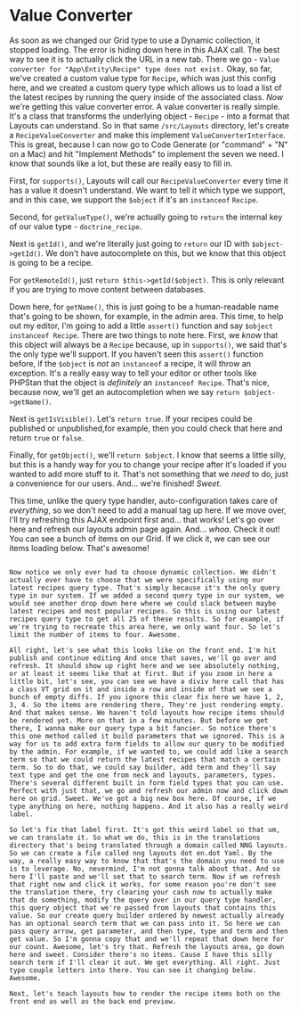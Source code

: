 # Value Converter

As soon as we changed our Grid type to use a Dynamic collection, it stopped loading. The error is hiding down here in this AJAX call. The best way to see it is to actually click the URL in a new tab. There we go - `Value converter for "App\Entity\Recipe" type does not exist.` Okay, so far, we've created a custom value type for `Recipe`, which was just this config here, and we created a custom query type which allows us to load a list of the latest recipes by running the query inside of the associated class. *Now* we're getting this value converter error. A value converter is really simple. It's a class that transforms the underlying object - `Recipe` - into a format that Layouts can understand. So in that same `/src/Layouts` directory, let's create a `RecipeValueConverter` and make this implement `ValueConverterInterface`. This is great, because I can now go to Code Generate (or "command" + "N" on a Mac) and hit "Implement Methods" to implement the seven we need. I know that sounds like a lot, but these are really easy to fill in.

First, for `supports()`, Layouts will call our `RecipeValueConverter` every time it has a value it doesn't understand. We want to tell it which type we support, and in this case, we support the `$object` if it's an `instanceof` `Recipe`.

Second, for `getValueType()`, we're actually going to `return` the internal key of our value type - `doctrine_recipe`.

Next is `getId()`, and we're literally just going to `return` our ID with `$object->getId()`. We don't have autocomplete on this, but we know that this object is going to be a recipe.

For `getRemoteId()`, just `return $this->getId($object)`. This is only relevant if you are trying to move content between databases.

Down here, for `getName()`, this is just going to be a human-readable name that's going to be shown, for example, in the admin area. This time, to help out my editor, I'm going to add a little `assert()` function and say `$object instanceof Recipe`. There are two things to note here. First, we *know* that this object will always be a `Recipe` because, up in `supports()`, we said that's the only type we'll support. If you haven't seen this `assert()` function before, if the `$object` is *not* an `instanceof` a recipe, it will throw an exception. It's a really easy way to tell your editor or other tools like PHPStan that the object is *definitely* an `instanceof Recipe`. That's nice, because now, we'll get an autocompletion when we say `return $object->getName()`.

Next is `getIsVisible()`. Let's `return true`. If your recipes could be published or unpublished,for example, then you could check that here and return `true` or `false`.

Finally, for `getObject()`, we'll `return $object`. I know that seems a little silly, but this is a handy way for you to change your recipe after it's loaded if you wanted to add more stuff to it. That's not something that we *need* to do, just a convenience for our users. And... we're finished! *Sweet*.

This time, unlike the query type handler, auto-configuration takes care of *everything*, so we don't need to add a manual tag up here. If we move over, I'll try refreshing this AJAX endpoint first and... that works! Let's go over here and refresh our layouts admin page again. And... *whoa*. Check it out! You can see a bunch of items on our Grid. If we click it, we can see our items loading below. That's awesome!

~~~~~

Now notice we only ever had to choose dynamic collection. We didn't actually ever have to choose that we were specifically using our latest recipes query type. That's simply because it's the only query type in our system. If we added a second query type in our system, we would see another drop down here where we could slack between maybe latest recipes and most popular recipes. So this is using our latest recipes query type to get all 25 of these results. So for example, if we're trying to recreate this area here, we only want four. So let's limit the number of items to four. Awesome.

All right, let's see what this looks like on the front end. I'm hit publish and continue editing And once that saves, we'll go over and refresh. It should show up right here and we see absolutely nothing, or at least it seems like that at first. But if you zoom in here a little bit, let's see, you can see we have a diviv here call that has a class VT grid on it and inside a row and inside of that we see a bunch of empty diffs. If you ignore this clear fix here we have 1, 2, 3, 4. So the items are rendering there, They're just rendering empty. And that makes sense. We haven't told layouts how recipe items should be rendered yet. More on that in a few minutes. But before we get there, I wanna make our query type a bit fancier. So notice there's this one method called it build parameters that we ignored. This is a way for us to add extra form fields to allow our query to be modified by the admin. For example, if we wanted to, we could add like a search term so that we could return the latest recipes that match a certain term. So to do that, we could say builder, add term and they'll say text type and get the one from neck and layouts, parameters, types. There's several different built in form field types that you can use. Perfect with just that, we go and refresh our admin now and click down here on grid. Sweet. We've got a big new box here. Of course, if we type anything on here, nothing happens. And it also has a really weird label.

So let's fix that label first. It's got this weird label so that um, we can translate it. So what we do, this is in the translations directory that's being translated through a domain called NNG layouts. So we can create a file called nng layouts dot en.dot Yaml. By the way, a really easy way to know that that's the domain you need to use is to leverage. No, nevermind, I'm not gonna talk about that. And so here I'll paste and we'll set that to search term. Now if we refresh that right now and click it works, for some reason you're don't see the translation there, try clearing your cash now to actually make that do something, modify the query over in our query type handler, this query object that we're passed from layouts that contains this value. So our create query builder ordered by newest actually already has an optional search term that we can pass into it. So here we can pass query arrow, get parameter, and then type, type and term and then get value. So I'm gonna copy that and we'll repeat that down here for our count. Awesome, let's try that. Refresh the layouts area, go down here and sweet. Consider there's no items. Cause I have this silly search term if I'll clear it out. We get everything. All right. Just type couple letters into there. You can see it changing below. Awesome.

Next, let's teach layouts how to render the recipe items both on the front end as well as the back end preview.

